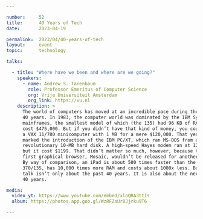 ```yaml
---

number:     52
title:      40 Years of Tech
date:       2023-04-19

permalink:  2023/04/40-years-of-tech
layout:     event
topic:      technology

talks:

  - title: "Where have we been and where are we going?"
    speakers:
      - name: Andrew S. Tanenbaum
        role: Professor Emeritus of Computer Science
        org: Vrije Universiteit Amsterdam
        org_link: https://vu.nl
    description: >
      The world of computers has moved at an incredible pace during the past
      40 years. In 1983, the computer world was dominated by the IBM System/370
      mainframes, the smallest model of which (the 135) had 96 KB of RAM and
      cost $475,000. But if you didn’t have that kind of money, you could get
      a VAX 11/780 minicomputer with 1 MB for a mere $120,000. That year also
      marked the introduction of the IBM PC/XT, which ran MS-DOS from a
      revolutionary 10-MB hard disk. A high-speed Hayes modem ran at 1200 bps
      but it cost $1199. That didn’t matter so much, however, because the
      first graphical browser, Mosaic, wouldn’t be released for another decade.
      By way of comparison, an iPad is about 500 times faster than the System
      370/135, has 10,000 times more RAM and costs about 1000x less. But this
      talk isn’t only about the past 40 years. It is also about the next
      40 years.

media:
  video_yt: https://www.youtube.com/embed/xloQRA3ttIs
  album: https://photos.app.goo.gl/WzRFZaUr8Jjrku9T6

---
```


